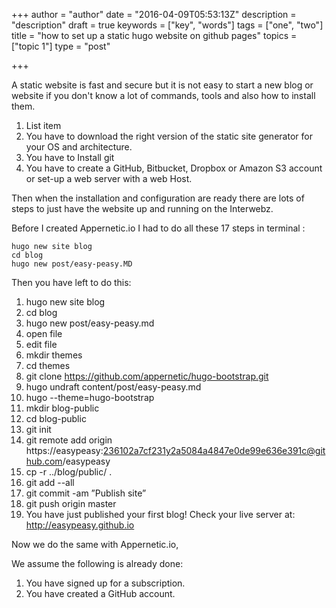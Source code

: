 +++
author = "author"
date = "2016-04-09T05:53:13Z"
description = "description"
draft = true
keywords = ["key", "words"]
tags = ["one", "two"]
title = "how to set up a static hugo website on github pages"
topics = ["topic 1"]
type = "post"

+++
A static website is fast and secure but it is not easy to start a new blog or website if you don't know a lot of commands, tools and also how to install them.

 1. List item
 2.  You have to download the right version of the static site generator for your OS and architecture.
 3.  You have to Install git
 4.  You have to create a GitHub, Bitbucket, Dropbox or Amazon S3 account or set-up a web server with a web Host.

Then when the installation and configuration are ready there are lots of steps to just have the website up and running on the Interwebz.

Before I created Appernetic.io I had to do all these 17 steps in terminal :

 ```
hugo new site blog 
cd blog
 hugo new post/easy-peasy.MD
 ```

Then you have left to do this:
1. hugo new site blog 
2. cd blog
3. hugo new post/easy-peasy.md 
4. open file
5. edit file
6. mkdir themes 
7. cd themes 
8. git clone https://github.com/appernetic/hugo-bootstrap.git
9. hugo undraft content/post/easy-peasy.md
10. hugo --theme=hugo-bootstrap
11. mkdir blog-public
12. cd blog-public
13. git init
14. git remote add origin https://easypeasy:236102a7cf231y2a5084a4847e0de99e636e391c@github.com/easypeasy
15. cp -r ../blog/public/ .
16. git add --all
17. git commit -am ”Publish site”
18. git push origin master
17. You have just published your first blog! Check your live server at: http://easypeasy.github.io

Now we do the same with Appernetic.io,

We assume the following is already done:
1. You have signed up for a subscription.
2. You have created a GitHub account.
